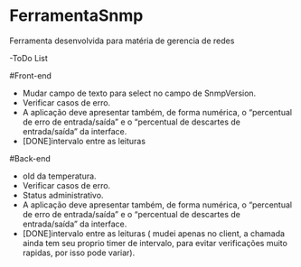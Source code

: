 # FerramentaSnmp
Ferramenta desenvolvida para matéria de gerencia de redes


-ToDo List

#Front-end
- Mudar campo de texto para select no campo de SnmpVersion.
- Verificar casos de erro.
- A aplicação deve apresentar também, de forma numérica, o “percentual de erro de entrada/saída” e o “percentual de descartes de entrada/saída” da interface.
- [DONE]intervalo entre as leituras

#Back-end
- oId da temperatura.
- Verificar casos de erro.
- Status administrativo.
- A aplicação deve apresentar também, de forma numérica, o “percentual de erro de entrada/saída” e o “percentual de descartes de entrada/saída” da interface.
- [DONE]intervalo entre as leituras ( mudei apenas no client, a chamada ainda tem seu proprio timer de intervalo, para evitar verificações muito rapidas, por isso pode variar).
